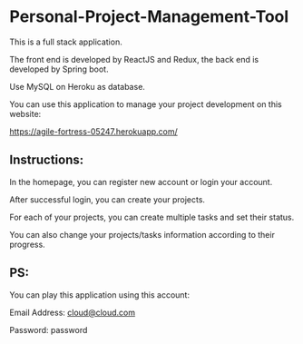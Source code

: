 # Personal-Project-Management-Tool

This is a full stack application. 

The front end is developed by ReactJS and Redux, the back end is developed by Spring boot.

Use MySQL on Heroku as database.

You can use this application to manage your project development on this website: 

https://agile-fortress-05247.herokuapp.com/

## Instructions:

In the homepage, you can register new account or login your account.

After successful login, you can create your projects.

For each of your projects, you can create multiple tasks and set their status.

You can also change your projects/tasks information according to their progress.

## PS:

You can play this application using this account:

Email Address: cloud@cloud.com

Password: password
